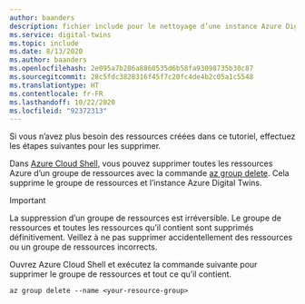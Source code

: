 ```yaml
---
author: baanders
description: fichier include pour le nettoyage d’une instance Azure Digital Twins de base
ms.service: digital-twins
ms.topic: include
ms.date: 8/13/2020
ms.author: baanders
ms.openlocfilehash: 2e095a7b286a8860535d6b58fa93098735b30c87
ms.sourcegitcommit: 28c5fdc3828316f45f7c20fc4de4b2c05a1c5548
ms.translationtype: HT
ms.contentlocale: fr-FR
ms.lasthandoff: 10/22/2020
ms.locfileid: "92372313"
---
```

Si vous n’avez plus besoin des ressources créées dans ce tutoriel, effectuez les étapes suivantes pour les supprimer.

Dans [Azure Cloud Shell](https://shell.azure.com), vous pouvez supprimer toutes les ressources Azure d’un groupe de ressources avec la commande [az group delete](https://docs.microsoft.com/cli/azure/group?view=azure-cli-latest&preserve-view=true#az-group-delete). Cela supprime le groupe de ressources et l’instance Azure Digital Twins.

> [!IMPORTANT]
> La suppression d’un groupe de ressources est irréversible. Le groupe de ressources et toutes les ressources qu’il contient sont supprimés définitivement. Veillez à ne pas supprimer accidentellement des ressources ou un groupe de ressources incorrects. 

Ouvrez Azure Cloud Shell et exécutez la commande suivante pour supprimer le groupe de ressources et tout ce qu’il contient.

```azurecli
az group delete --name <your-resource-group>
```